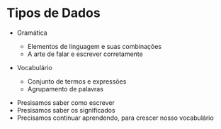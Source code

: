 # Tipos de Dados

* Gramática
  * Elementos de linguagem e suas combinações
  * A arte de falar e escrever corretamente

* Vocabulário
  * Conjunto de termos e expressões
  * Agrupamento de palavras

- Presisamos saber como escrever
- Presisamos saber os significados
- Precisamos continuar aprendendo, para crescer nosso vocabulário
  